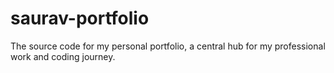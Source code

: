 # saurav-portfolio
The source code for my personal portfolio, a central hub for my professional work and coding journey.
